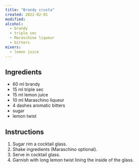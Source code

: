```yaml
---
title: "Brandy crusta"
created: 2022-02-01
modified:
alcohol:
  - brandy
  - triple sec
  - Maraschino liqueur
  - bitters
mixers:
  - lemon juice
---
```


## Ingredients

- 60 ml brandy
- 15 ml triple sec
- 15 ml lemon juice
- 10 ml Maraschino liqueur
- 4 dashes aromatic bitters
- sugar
- lemon twist

## Instructions

1. Sugar rim a cocktail glass.
2. Shake ingredients (Maraschino optional).
3. Serve in cocktail glass.
4. Garnish with long lemon twist lining the inside of the glass.
